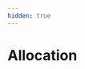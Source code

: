```yaml
---
hidden: true
---
```


# Allocation

<figure><img src="../.gitbook/assets/TONCAPY TOKENNOMIC 1.png" alt=""><figcaption></figcaption></figure>
